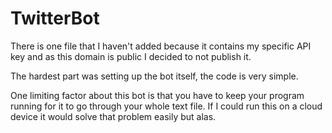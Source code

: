 # TwitterBot
There is one file that I haven't added because it contains my specific API key and as this domain is public I decided to not 
publish it.

The hardest part was setting up the bot itself, the code is very simple.

One limiting factor about this bot is that you have to keep your program running for it to go through your whole text file.
If I could run this on a cloud device it would solve that problem easily but alas.

